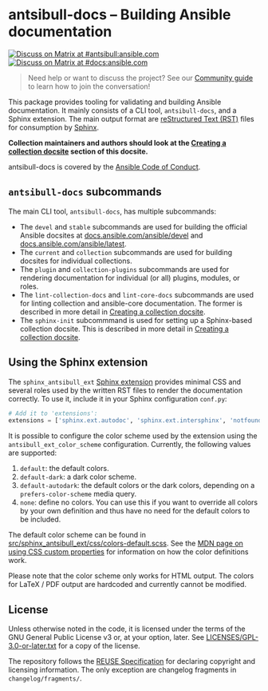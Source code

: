 <!--
Copyright (c) Ansible Project
GNU General Public License v3.0+ (see LICENSES/GPL-3.0-or-later.txt or https://www.gnu.org/licenses/gpl-3.0.txt)
SPDX-License-Identifier: GPL-3.0-or-later
-->

# antsibull-docs – Building Ansible documentation

[![Discuss on Matrix at #antsibull:ansible.com](https://img.shields.io/matrix/antsibull:ansible.com.svg?server_fqdn=ansible-accounts.ems.host&label=Discuss%20on%20Matrix%20at%20%23antsibull:ansible.com&logo=matrix)](https://matrix.to/#/#antsibull:ansible.com)
[![Discuss on Matrix at #docs:ansible.com](https://img.shields.io/matrix/docs:ansible.com.svg?server_fqdn=ansible-accounts.ems.host&label=Discuss%20on%20Matrix%20at%20%23docs:ansible.com&logo=matrix)](https://matrix.to/#/#docs:ansible.com)

> Need help or want to discuss the project? See our [Community guide](https://ansible.readthedocs.io/projects/antsibull-docs/community/) to learn how to join the conversation!

This package provides tooling for validating and building Ansible documentation. It mainly consists of a CLI tool, `antsibull-docs`, and a Sphinx extension. The main output format are [reStructured Text (RST)](https://en.wikipedia.org/wiki/ReStructuredText) files for consumption by [Sphinx](https://en.wikipedia.org/wiki/Sphinx_\(documentation_generator\)).

**Collection maintainers and authors should look at the [Creating a collection docsite](collection-docs.md) section of this docsite.**

antsibull-docs is covered by the [Ansible Code of Conduct](https://docs.ansible.com/ansible/latest/community/code_of_conduct.html).

## `antsibull-docs` subcommands

The main CLI tool, `antsibull-docs`, has multiple subcommands:

* The `devel` and `stable` subcommands are used for building the official Ansible docsites at [docs.ansible.com/ansible/devel](https://docs.ansible.com/ansible/devel/) and [docs.ansible.com/ansible/latest](https://docs.ansible.com/ansible/latest/).
* The `current` and `collection` subcommands are used for building docsites for individual collections.
* The `plugin` and `collection-plugins` subcommands are used for rendering documentation for individual (or all) plugins, modules, or roles.
* The `lint-collection-docs` and `lint-core-docs` subcommands are used for linting collection and ansible-core documentation.
  The former is described in more detail in [Creating a collection docsite](collection-docs.md).
* The `sphinx-init` subcommmand is used for setting up a Sphinx-based collection docsite.
  This is described in more detail in [Creating a collection docsite](collection-docs.md).

## Using the Sphinx extension

The `sphinx_antsibull_ext` [Sphinx extension](https://www.sphinx-doc.org/en/master/) provides minimal CSS and several roles used by the written RST files to render the documentation correctly. To use it, include it in your Sphinx configuration ``conf.py``:

```python
# Add it to 'extensions':
extensions = ['sphinx.ext.autodoc', 'sphinx.ext.intersphinx', 'notfound.extension', 'sphinx_antsibull_ext']
```

It is possible to configure the color scheme used by the extension using the `antsibull_ext_color_scheme` configuration. Currently, the following values are supported:

1. `default`: the default colors.
2. `default-dark`: a dark color scheme.
3. `default-autodark`: the default colors or the dark colors, depending on a `prefers-color-scheme` media query.
4. `none`: define no colors. You can use this if you want to override all colors by your own definition and thus have no need for the default colors to be included.

The default color scheme can be found in [src/sphinx_antsibull_ext/css/colors-default.scss](https://github.com/ansible-community/antsibull-docs/blob/main/src/sphinx_antsibull_ext/css/colors-default.scss). See the [MDN page on using CSS custom properties](https://developer.mozilla.org/en-US/docs/Web/CSS/Using_CSS_custom_properties) for information on how the color definitions work.

Please note that the color scheme only works for HTML output. The colors for LaTeX / PDF output are hardcoded and currently cannot be modified.

## License

Unless otherwise noted in the code, it is licensed under the terms of the GNU
General Public License v3 or, at your option, later. See
[LICENSES/GPL-3.0-or-later.txt](https://github.com/ansible-community/antsibull-docs/tree/main/LICENSE)
for a copy of the license.

The repository follows the [REUSE Specification](https://reuse.software/spec/) for declaring copyright and
licensing information. The only exception are changelog fragments in ``changelog/fragments/``.
